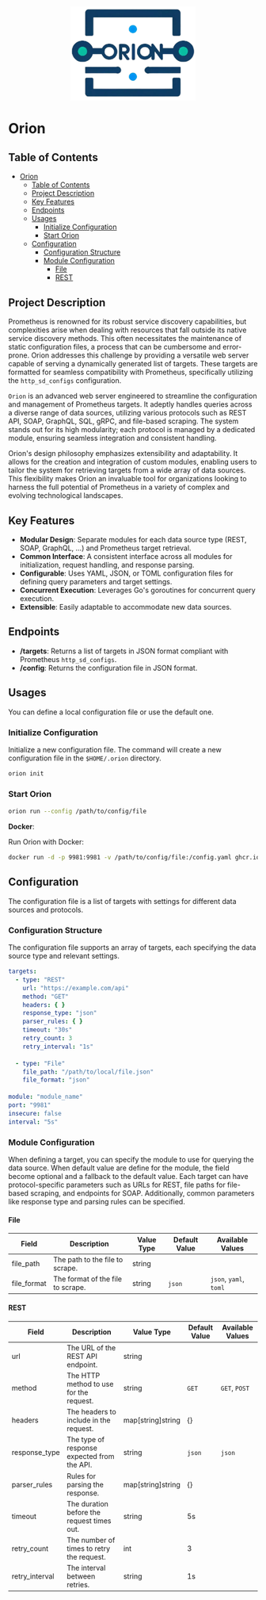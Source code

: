 <div style="display: flex; justify-content: center;">
    <img style="width: 50%; height: auto;" src="assets/logo_nobg.png" alt="logo">
</div>

# Orion

## Table of Contents
<!-- TOC -->
* [Orion](#orion)
  * [Table of Contents](#table-of-contents)
  * [Project Description](#project-description)
  * [Key Features](#key-features)
  * [Endpoints](#endpoints)
  * [Usages](#usages)
    * [Initialize Configuration](#initialize-configuration)
    * [Start Orion](#start-orion)
  * [Configuration](#configuration)
    * [Configuration Structure](#configuration-structure)
    * [Module Configuration](#module-configuration)
      * [File](#file)
      * [REST](#rest)
<!-- TOC -->

## Project Description

Prometheus is renowned for its robust service discovery capabilities, but complexities arise when dealing with
resources that fall outside its native service discovery methods. This often necessitates the maintenance of static
configuration files, a process that can be cumbersome and error-prone. Orion  addresses this challenge by providing
a versatile web server capable of serving a dynamically generated list of targets. These targets are formatted for
seamless compatibility with Prometheus, specifically utilizing the `http_sd_configs` configuration.

`Orion` is an advanced web server engineered to streamline the configuration and management of Prometheus targets. It
adeptly handles queries across a diverse range of data sources, utilizing various protocols such as REST API, SOAP,
GraphQL, SQL, gRPC, and file-based scraping. The system stands out for its high modularity; each protocol is managed
by a dedicated module, ensuring seamless integration and consistent handling.

Orion's design philosophy emphasizes extensibility and adaptability. It allows for the creation and integration of 
custom modules, enabling users to tailor the system for retrieving targets from a wide array of data sources. 
This flexibility makes Orion an invaluable tool for organizations looking to harness the full potential of Prometheus 
in a variety of complex and evolving technological landscapes.

## Key Features

- **Modular Design**: Separate modules for each data source type (REST, SOAP, GraphQL, ...) and Prometheus target retrieval.
- **Common Interface**: A consistent interface across all modules for initialization, request handling, and response parsing.
- **Configurable**: Uses YAML, JSON, or TOML configuration files for defining query parameters and target settings.
- **Concurrent Execution**: Leverages Go's goroutines for concurrent query execution.
- **Extensible**: Easily adaptable to accommodate new data sources.

## Endpoints

- **/targets**: Returns a list of targets in JSON format compliant with Prometheus `http_sd_configs`.
- **/config**: Returns the configuration file in JSON format.

## Usages

You can define a local configuration file or use the default one.

### Initialize Configuration

Initialize a new configuration file. The command will create a new configuration file in the `$HOME/.orion` directory.

```bash
orion init
```

### Start Orion

```bash
orion run --config /path/to/config/file
```

**Docker**:

Run Orion with Docker:

```bash
docker run -d -p 9981:9981 -v /path/to/config/file:/config.yaml ghcr.io/geekxflood/orion:latest /usr/local/bin/orion run --config /config.yaml
```

## Configuration

The configuration file is a list of targets with settings for different data sources and protocols.

### Configuration Structure

The configuration file supports an array of targets, each specifying the data source type and relevant settings.

```yaml
targets:
  - type: "REST"
    url: "https://example.com/api"
    method: "GET"
    headers: { }
    response_type: "json"
    parser_rules: { }
    timeout: "30s"
    retry_count: 3
    retry_interval: "1s"

  - type: "File"
    file_path: "/path/to/local/file.json"
    file_format: "json"

module: "module_name"
port: "9981"
insecure: false
interval: "5s"
```

### Module Configuration

When defining a target, you can specify the module to use for querying the data source. 
When default value are define for the module, the field become optional and a fallback to the default value.
Each target can have protocol-specific parameters such as URLs for REST, file paths for file-based scraping,
and endpoints for SOAP. Additionally, common parameters like response type and parsing rules can be specified.

#### File

| Field       | Description                       | Value Type | Default Value | Available Values       |
|-------------|-----------------------------------|------------|---------------|------------------------|
| file_path   | The path to the file to scrape.   | string     |               |                        |
| file_format | The format of the file to scrape. | string     | `json`        | `json`, `yaml`, `toml` |

#### REST

| Field          | Description                                 | Value Type        | Default Value | Available Values |
|----------------|---------------------------------------------|-------------------|---------------|------------------|
| url            | The URL of the REST API endpoint.           | string            |               |                  |
| method         | The HTTP method to use for the request.     | string            | `GET`         | `GET`, `POST`    |
| headers        | The headers to include in the request.      | map[string]string | {}            |                  |
| response_type  | The type of response expected from the API. | string            | `json`        | `json`           |
| parser_rules   | Rules for parsing the response.             | map[string]string | {}            |                  |
| timeout        | The duration before the request times out.  | string            | 5s            |                  |
| retry_count    | The number of times to retry the request.   | int               | 3             |                  |
| retry_interval | The interval between retries.               | string            | 1s            |                  |

